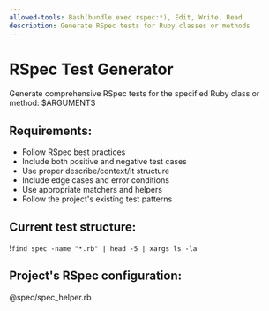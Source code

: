 ```yaml
---
allowed-tools: Bash(bundle exec rspec:*), Edit, Write, Read
description: Generate RSpec tests for Ruby classes or methods
---
```


# RSpec Test Generator

Generate comprehensive RSpec tests for the specified Ruby class or method: $ARGUMENTS

## Requirements:
- Follow RSpec best practices
- Include both positive and negative test cases
- Use proper describe/context/it structure
- Include edge cases and error conditions
- Use appropriate matchers and helpers
- Follow the project's existing test patterns

## Current test structure:
!`find spec -name "*.rb" | head -5 | xargs ls -la`

## Project's RSpec configuration:
@spec/spec_helper.rb
